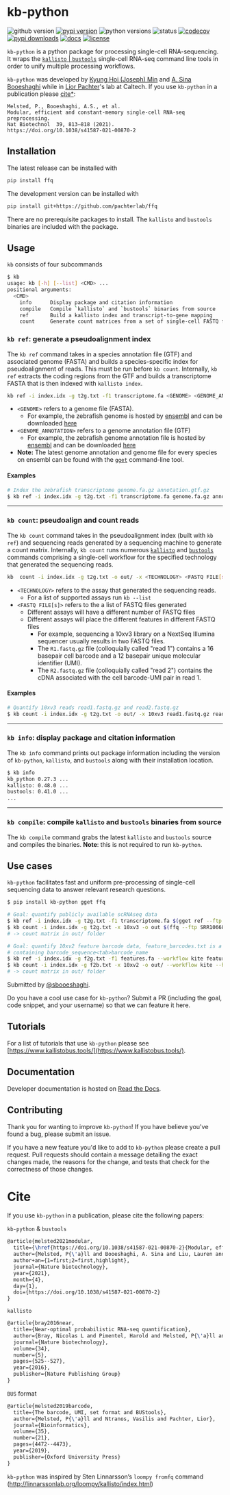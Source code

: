 # kb-python
![github version](https://img.shields.io/badge/Version-0.27.3-informational)
[![pypi version](https://img.shields.io/pypi/v/kb-python)](https://pypi.org/project/kb-python/0.27.3/)
![python versions](https://img.shields.io/pypi/pyversions/kb_python)
![status](https://github.com/pachterlab/kb_python/workflows/CI/badge.svg)
[![codecov](https://codecov.io/gh/pachterlab/kb_python/branch/master/graph/badge.svg)](https://codecov.io/gh/pachterlab/kb_python)
[![pypi downloads](https://img.shields.io/pypi/dm/kb-python)](https://pypi.org/project/kb-python/)
[![docs](https://readthedocs.org/projects/kb-python/badge/?version=latest)](https://kb-python.readthedocs.io/en/latest/?badge=latest)
[![license](https://img.shields.io/pypi/l/kb-python)](LICENSE)

`kb-python` is a python package for processing single-cell RNA-sequencing. It wraps the [`kallisto` | `bustools`](https://www.kallistobus.tools) single-cell RNA-seq command line tools in order to unify multiple processing workflows. 

`kb-python` was developed by [Kyung Hoi (Joseph) Min](https://twitter.com/lioscro) and [A. Sina Booeshaghi](https://twitter.com/sinabooeshaghi) while in [Lior Pachter](https://twitter.com/lpachter)'s lab at Caltech. If you use `kb-python` in a publication please [cite*](#cite):
```
Melsted, P., Booeshaghi, A.S., et al. 
Modular, efficient and constant-memory single-cell RNA-seq preprocessing. 
Nat Biotechnol  39, 813–818 (2021). 
https://doi.org/10.1038/s41587-021-00870-2
```

## Installation
The latest release can be installed with

```bash
pip install ffq
```

The development version can be installed with
```bash
pip install git+https://github.com/pachterlab/ffq
```

There are no prerequisite packages to install. The `kallisto` and `bustools` binaries are included with the package.

## Usage

`kb`  consists of four subcommands
```bash
$ kb
usage: kb [-h] [--list] <CMD> ...
positional arguments:
  <CMD>
    info      Display package and citation information
    compile   Compile `kallisto` and `bustools` binaries from source
    ref       Build a kallisto index and transcript-to-gene mapping
    count     Generate count matrices from a set of single-cell FASTQ files
```

### `kb ref`: generate a pseudoalignment index

The `kb ref` command takes in a species annotation file (GTF) and associated genome (FASTA) and builds a species-specific index for pseudoalignment of reads. This must be run before `kb count`. Internally, `kb ref` extracts the coding regions from the GTF and builds a transcriptome FASTA that is then indexed with `kallisto index`.

```bash
kb ref -i index.idx -g t2g.txt -f1 transcriptome.fa <GENOME> <GENOME_ANNOTATION>
```
-  `<GENOME>` refers to a genome file (FASTA).
	- For example, the zebrafish genome is hosted by [ensembl](https://uswest.ensembl.org/Danio_rerio/Info/Index) and can be downloaded [here](http://ftp.ensembl.org/pub/release-107/fasta/danio_rerio/dna/Danio_rerio.GRCz11.dna.primary_assembly.fa.gz)
- `<GENOME_ANNOTATION>` refers to a genome annotation file (GTF)
	- For example, the zebrafish genome annotation file is hosted by [ensembl](https://uswest.ensembl.org/Danio_rerio/Info/Index) and can be downloaded [here](http://ftp.ensembl.org/pub/release-107/gtf/danio_rerio/Danio_rerio.GRCz11.107.gtf.gz)
- **Note:** The latest genome annotation and genome file for every species on ensembl can be found with the [`gget`](https://github.com/pachterlab/gget) command-line tool.

#### Examples
```bash
# Index the zebrafish transcriptome genome.fa.gz annotation.gtf.gz
$ kb ref -i index.idx -g t2g.txt -f1 transcriptome.fa genome.fa.gz annotation.gtf.gz
```
---
### `kb count`: pseudoalign and count reads

The `kb count` command takes in the pseudoalignment index (built with `kb ref`) and sequencing reads generated by a sequencing machine to generate a count matrix. Internally, `kb count` runs numerous [`kallisto`](https://github.com/pachterlab/kallisto) and [`bustools`](https://github.com/BUStools/bustools/) commands comprising a single-cell workflow for the specified technology that generated the sequencing reads.

```bash
kb  count -i index.idx -g t2g.txt -o out/ -x <TECHNOLOGY> <FASTQ FILE[s]>
```
-  `<TECHNOLOGY>` refers to the assay that generated the sequencing reads.
	- For a list of supported assays run `kb --list`
- `<FASTQ FILE[s]>` refers to the a list of FASTQ files generated 
	- Different assays will have a different number of FASTQ files 
	- Different assays will place the different features in different FASTQ files
		- For example, sequencing a 10xv3 library on a NextSeq Illumina sequencer usually results in two FASTQ files. 
		- The `R1.fastq.gz` file (colloquially called "read 1") contains a 16 basepair cell barcode and a 12 basepair unique molecular identifier (UMI). 
		- The `R2.fastq.gz` file (colloquially called "read 2") contains the cDNA associated with the cell barcode-UMI pair in read 1.

#### Examples
```bash
# Quantify 10xv3 reads read1.fastq.gz and read2.fastq.gz
$ kb count -i index.idx -g t2g.txt -o out/ -x 10xv3 read1.fastq.gz read2.fastq.gz
```
---
### `kb info`: display package and citation information

The `kb info` command prints out package information including the version of `kb-python`, `kallisto`, and `bustools` along with their installation location.

```bash
$ kb info
kb_python 0.27.3 ...
kallisto: 0.48.0 ...
bustools: 0.41.0 ...
...
```
---
### `kb compile`: compile `kallisto` and `bustools` binaries from source
The `kb compile` command grabs the latest `kallisto` and `bustools` source and compiles the binaries. **Note**: this is not required to run `kb-python`.

## Use cases
`kb-python` facilitates fast and uniform pre-processing of single-cell sequencing data to answer relevant research questions. 
```bash
$ pip install kb-python gget ffq

# Goal: quantify publicly available scRNAseq data
$ kb ref -i index.idx -g t2g.txt -f1 transcriptome.fa $(gget ref --ftp -w dna,gtf homo_sapiens)
$ kb count -i index.idx -g t2g.txt -x 10xv3 -o out $(ffq --ftp SRR10668798 | jq -r '.[] | .url' | tr '\n' ' ')
# -> count matrix in out/ folder

# Goal: quantify 10xv2 feature barcode data, feature_barcodes.txt is a tab-delimited file
# containing barcode_sequence<tab>barcode_name
$ kb ref -i index.idx -g f2g.txt -f1 features.fa --workflow kite feature_barcodes.txt
$ kb count -i index.idx -g f2b.txt -x 10xv2 -o out/ --workflow kite --h5ad R1.fastq.gz R2.fastq.gz
# -> count matrix in out/ folder
```
Submitted by [@sbooeshaghi](https://github.com/sbooeshaghi/).

Do you have a cool use case for `kb-python`? Submit a PR (including the goal, code snippet, and your username) so that we can feature it here.

## Tutorials
For a list of tutorials that use `kb-python` please see [https://www.kallistobus.tools/](https://www.kallistobus.tools/).

## Documentation
Developer documentation is hosted on [Read the Docs](https://kb-python.readthedocs.io/en/latest/).

## Contributing
Thank you for wanting to improve `kb-python`! If you have believe you've found a bug, please submit an issue. 

If you have a new feature you'd like to add to `kb-python` please create a pull request. Pull requests should contain a message detailing the exact changes made, the reasons for the change, and tests that check for the correctness of those changes.

# Cite
If you use `kb-python` in a publication, please cite the following papers:

`kb-python`  & `bustools` 
```tex
@article{melsted2021modular,
  title={\href{https://doi.org/10.1038/s41587-021-00870-2}{Modular, efficient and constant-memory single-cell RNA-seq preprocessing}},
  author={Melsted, P{\'a}ll and Booeshaghi, A. Sina and Liu, Lauren and Gao, Fan and Lu, Lambda and Min, Kyung Hoi Joseph and da Veiga Beltrame, Eduardo and Hj{\"o}rleifsson, Kristj{\'a}n Eldj{\'a}rn and Gehring, Jase and Pachter, Lior},
  author+an={1=first;2=first,highlight},
  journal={Nature biotechnology},
  year={2021},
  month={4},
  day={1},
  doi={https://doi.org/10.1038/s41587-021-00870-2}
}
```

`kallisto` 
```tex
@article{bray2016near,
  title={Near-optimal probabilistic RNA-seq quantification},
  author={Bray, Nicolas L and Pimentel, Harold and Melsted, P{\'a}ll and Pachter, Lior},
  journal={Nature biotechnology},
  volume={34},
  number={5},
  pages={525--527},
  year={2016},
  publisher={Nature Publishing Group}
}
```

`BUS` format
```tex
@article{melsted2019barcode,
  title={The barcode, UMI, set format and BUStools},
  author={Melsted, P{\'a}ll and Ntranos, Vasilis and Pachter, Lior},
  journal={Bioinformatics},
  volume={35},
  number={21},
  pages={4472--4473},
  year={2019},
  publisher={Oxford University Press}
}
```

`kb-python` was inspired by Sten Linnarsson’s `loompy fromfq` command (http://linnarssonlab.org/loompy/kallisto/index.html)
